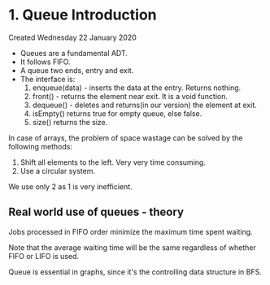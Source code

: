 # 1. Queue Introduction
Created Wednesday 22 January 2020


* Queues are a fundamental ADT.
* It follows FIFO.
* A queue two ends, entry and exit.
* The interface is:
	1. enqueue(data) - inserts the data at the entry. Returns nothing.
	2. front() - returns the element near exit. It is a void function.
	3. dequeue() - deletes and returns(in our version) the element at exit.
	4. isEmpty() returns true for empty queue, else false.
	5. size() returns the size.


In case of arrays, the problem of space wastage can be solved by the following methods:

1. Shift all elements to the left. Very very time consuming.
2. Use a circular system.


We use only 2 as 1 is very inefficient.

## Real world use of queues - theory
Jobs processed in FIFO order minimize the maximum time spent waiting. 

Note that the average waiting time will be the same regardless of whether FIFO or LIFO is used.

Queue is essential in graphs, since it's the controlling data structure in BFS.